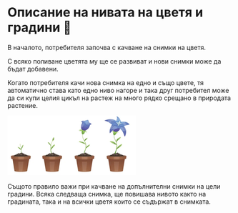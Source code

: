 # Описание на нивата на цветя и градини 🧾

В началото, потребителя започва с качване на снимки на цветя.

С всяко поливане цветята му ще се развиват и нови снимки може да бъдат добавени.

Когато потребителя качи нова снимка на едно и също цвете, тя автоматично става като едно ниво нагоре и така друг потребител може да си купи целия цикъл на растеж на много рядко срещано в природата растение.

![](<../.gitbook/assets/image (4).png>)

Същото правило важи при качване на допълнителни снимки на цели градини. Всяка следваща снимка, ще повишава нивото както на градината, така и на всички цветя които се съдържат в снимката.
